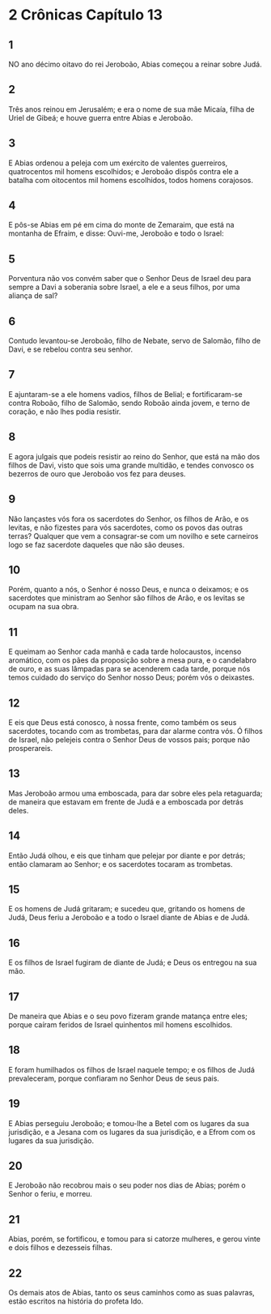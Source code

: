 # 2 Crônicas Capítulo 13

## 1
NO ano décimo oitavo do rei Jeroboão, Abias começou a reinar sobre Judá.

## 2
Três anos reinou em Jerusalém; e era o nome de sua mãe Micaía, filha de Uriel de Gibeá; e houve guerra entre Abias e Jeroboão.

## 3
E Abias ordenou a peleja com um exército de valentes guerreiros, quatrocentos mil homens escolhidos; e Jeroboão dispôs contra ele a batalha com oitocentos mil homens escolhidos, todos homens corajosos.

## 4
E pôs-se Abias em pé em cima do monte de Zemaraim, que está na montanha de Efraim, e disse: Ouvi-me, Jeroboão e todo o Israel:

## 5
Porventura não vos convém saber que o Senhor Deus de Israel deu para sempre a Davi a soberania sobre Israel, a ele e a seus filhos, por uma aliança de sal?

## 6
Contudo levantou-se Jeroboão, filho de Nebate, servo de Salomão, filho de Davi, e se rebelou contra seu senhor.

## 7
E ajuntaram-se a ele homens vadios, filhos de Belial; e fortificaram-se contra Roboão, filho de Salomão, sendo Roboão ainda jovem, e terno de coração, e não lhes podia resistir.

## 8
E agora julgais que podeis resistir ao reino do Senhor, que está na mão dos filhos de Davi, visto que sois uma grande multidão, e tendes convosco os bezerros de ouro que Jeroboão vos fez para deuses.

## 9
Não lançastes vós fora os sacerdotes do Senhor, os filhos de Arão, e os levitas, e não fizestes para vós sacerdotes, como os povos das outras terras? Qualquer que vem a consagrar-se com um novilho e sete carneiros logo se faz sacerdote daqueles que não são deuses.

## 10
Porém, quanto a nós, o Senhor é nosso Deus, e nunca o deixamos; e os sacerdotes que ministram ao Senhor são filhos de Arão, e os levitas se ocupam na sua obra.

## 11
E queimam ao Senhor cada manhã e cada tarde holocaustos, incenso aromático, com os pães da proposição sobre a mesa pura, e o candelabro de ouro, e as suas lâmpadas para se acenderem cada tarde, porque nós temos cuidado do serviço do Senhor nosso Deus; porém vós o deixastes.

## 12
E eis que Deus está conosco, à nossa frente, como também os seus sacerdotes, tocando com as trombetas, para dar alarme contra vós. Ó filhos de Israel, não pelejeis contra o Senhor Deus de vossos pais; porque não prosperareis.

## 13
Mas Jeroboão armou uma emboscada, para dar sobre eles pela retaguarda; de maneira que estavam em frente de Judá e a emboscada por detrás deles.

## 14
Então Judá olhou, e eis que tinham que pelejar por diante e por detrás; então clamaram ao Senhor; e os sacerdotes tocaram as trombetas.

## 15
E os homens de Judá gritaram; e sucedeu que, gritando os homens de Judá, Deus feriu a Jeroboão e a todo o Israel diante de Abias e de Judá.

## 16
E os filhos de Israel fugiram de diante de Judá; e Deus os entregou na sua mão.

## 17
De maneira que Abias e o seu povo fizeram grande matança entre eles; porque caíram feridos de Israel quinhentos mil homens escolhidos.

## 18
E foram humilhados os filhos de Israel naquele tempo; e os filhos de Judá prevaleceram, porque confiaram no Senhor Deus de seus pais.

## 19
E Abias perseguiu Jeroboão; e tomou-lhe a Betel com os lugares da sua jurisdição, e a Jesana com os lugares da sua jurisdição, e a Efrom com os lugares da sua jurisdição.

## 20
E Jeroboão não recobrou mais o seu poder nos dias de Abias; porém o Senhor o feriu, e morreu.

## 21
Abias, porém, se fortificou, e tomou para si catorze mulheres, e gerou vinte e dois filhos e dezesseis filhas.

## 22
Os demais atos de Abias, tanto os seus caminhos como as suas palavras, estão escritos na história do profeta Ido.

